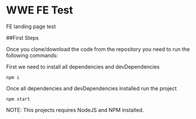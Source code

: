 # WWE FE Test

FE landing page test

##First Steps

Once you clone/download the code from the repository you need to run the following commands:

First we need to install all dependencies and devDependencies

`npm i`

Once all dependencies and devDependencies installed run the project

`npm start`

NOTE: This projects requires NodeJS and NPM installed.